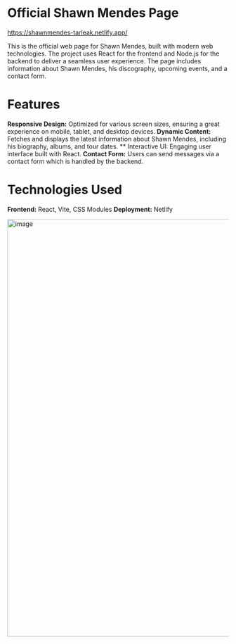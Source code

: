 # Official Shawn Mendes Page

 https://shawnmendes-tarleak.netlify.app/

This is the official web page for Shawn Mendes, built with modern web technologies. The project uses React for the frontend and Node.js for the backend to deliver a seamless user experience. The page includes information about Shawn Mendes, his discography, upcoming events, and a contact form.

# Features
**Responsive Design:** Optimized for various screen sizes, ensuring a great experience on mobile, tablet, and desktop devices.
**Dynamic Content:** Fetches and displays the latest information about Shawn Mendes, including his biography, albums, and tour dates.
** Interactive UI: Engaging user interface built with React. 
**Contact Form:** Users can send messages via a contact form which is handled by the backend.

# Technologies Used
**Frontend:** React, Vite, CSS Modules
**Deployment:** Netlify 

<img width="949" alt="image" src="https://github.com/tarleak613/Shawn-Mendes-Official-Page/assets/134609299/67898f8d-c75e-4a5a-92f7-ea7afa0c2ad9">

